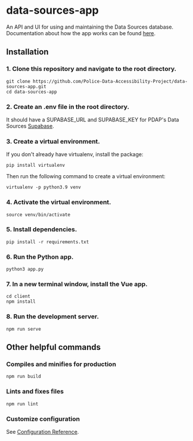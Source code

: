 # data-sources-app

An API and UI for using and maintaining the Data Sources database. Documentation about how the app works can be found [here](https://docs.pdap.io/).

## Installation

### 1. Clone this repository and navigate to the root directory.

```
git clone https://github.com/Police-Data-Accessibility-Project/data-sources-app.git
cd data-sources-app
```

### 2. Create an .env file in the root directory.

It should have a SUPABASE_URL and SUPABASE_KEY for PDAP's Data Sources [Supabase](https://supabase.com/).

### 3. Create a virtual environment.

If you don't already have virtualenv, install the package:

```
pip install virtualenv
```

Then run the following command to create a virtual environment:

```
virtualenv -p python3.9 venv
```

### 4. Activate the virtual environment.

```
source venv/bin/activate
```

### 5. Install dependencies.

```
pip install -r requirements.txt
```

### 6. Run the Python app.

```
python3 app.py
```

### 7. In a new terminal window, install the Vue app.

```
cd client
npm install
```

### 8. Run the development server.

```
npm run serve
```

## Other helpful commands

### Compiles and minifies for production

```
npm run build
```

### Lints and fixes files

```
npm run lint
```

### Customize configuration

See [Configuration Reference](https://cli.vuejs.org/config/).
